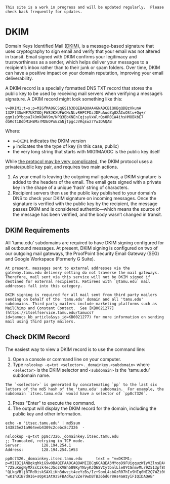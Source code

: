 ```admonish info
This site is a work in progress and will be updated regularly.  Please check back frequently for updates.
```

# DKIM

Domain Keys Identified Mail ([DKIM](https://dkim.org/)), is a message-based signature that uses cryptography to sign email and verify that your email was not altered in transit.  Email signed with DKIM confirms your legitimacy and trustworthiness as a sender, which helps deliver your messages to a recipient’s inbox rather than to their junk or spam folders. Over time, DKIM can have a positive impact on your domain reputation, improving your email deliverability.

A DKIM record is a specially formatted DNS TXT record that stores the public key to be used by receiving mail servers when verifying a message’s signature. A DKIM record might look something like this:

```shell
v=DKIM1;t=s;p=MIGfMA0GCSqGSIb3DQEBAQUAA4GNADCBiQKBgQDBzXkunA
132Pf3SwHF7UKTODjFW8JKXUFWCHcNLvRHPCFDzJDPuAuoZq0XAIoOStu+Qq+/
ggm1zDYbgsaIkOmkBWV9m/NPQ3BbXNEnCqjsyVxWlrQs0R01W4ihsHM8BkbE7
dGRot1DdDM1HBMxrMDEOPuEZaNjtpgcJVRqswz7YwIDAQAB
```

Where:

- `v=DKIM1` indicates the DKIM version
- `p` indicates the the type of key (in this case, public)
- the very long string that starts with MIGfMA0GC is the public key itself

While [the protocol may be very complicated](https://dkim.org/), the DKIM protocol uses a private/public key pair, and requires two main actions.

1) As your email is leaving the outgoing mail gateway, a DKIM signature is added to the headers of the email. The email gets signed with a private key in the shape of a unique ‘hash’ string of characters.
2) Recipient servers then use the public key published to your domain’s DNS to check your DKIM signature on incoming messages. Once the signature is verified with the public key by the recipient, the message passes DKIM and is considered authentic—which means the source of the message has been verified, and the body wasn’t changed in transit.

## DKIM Requirements

All 'tamu.edu' subdomains are required to have DKIM signing configured for all outbound messages.  At present, DKIM signing is configured on two of our outgoing mail gateways, the ProofPoint Security Email Gateway (SEG) and Google Workspace (Formerly G Suite).

```admonish warning
At present, messages sent to external addresses via the gateway.tamu.edu delivery setting do not traverse the mail gateways. Therefore, mail sent via this service will not be DKIM signed if destined for external recipients. Retirees with `@tamu.edu` mail addresses fall into this category.
```

```admonish info
DKIM signing is required for all mail sent from third party mailers sending on behalf of the 'tamu.edu' domain and all 'tamu.edu' subdomains. Third party mailers include marketing platforms such as MailChimp and Constant Contact.  See [KB0021277](https://itselfservice.tamu.edu/tamucs?id=tamucs_kb_article&sys_id=KB0021277) for more information on sending mail using third party mailers.
```

## Check DKIM Record

The easiest way to view a DKIM record is to use the command line:

1) Open a console or command line on your computer.
2) Type `nslookup -q=txt <selector>._domainkey.<subdomain>` where `<selector>` is the DKIM selector and `<subdomain>` is the 'tamu.edu' subdomain name.

```admonish info
The `<selector>` is generated by concatenating `pp` to the last six letters of the md5 hash of the 'tamu.edu' subdomain.  For example, the subdomain `itsec.tamu.edu` would have a selector of `pp8c7326`.
```

3) Press "Enter" to execute the command.
4) The output will display the DKIM record for the domain, including the public key and other information.

```shell
echo -n 'itsec.tamu.edu' | md5sum
143825e21a964eeb4309c2cebc8c7326  -

nslookup -q=txt pp8c7326._domainkey.itsec.tamu.edu
;; Truncated, retrying in TCP mode.
Server:         128.194.254.1
Address:        128.194.254.1#53

pp8c7326._domainkey.itsec.tamu.edu      text = "v=DKIM1; p=MIIBIjANBgkqhkiG9w0BAQEFAAOCAQ8AMIIBCgKCAQEA3MYooD9FUigquzWIyVZlnsDAV5Ma" "72SuKngNyMXssCzk4ecJSozKVBh589KyYNvyKJQ6SVCytbnlLle0YCGnmvMLr9Z513pf80HfXA0GBqPbmBAvoI+hr3LjCSgmo3jhzb69Bt45YjXNnMNGcP6sL2Ybxt2F" "QLkqVBlj8TRd0iskSAXLiKn3dwzjt4eeYzBs/Iz+9omL4sbGzR07hIx9HIq0NI2Q7WZi0HuDDyYtbNFKlMjlBjfpkKrnQxUkUW6Fq5l9zf1yBrSpTXfvHT/8AGzYO3U/" "wK1hUIB7d9I6+s0pK1At9zSFBAdXw/2Ze79wDBTBZ6bdGr8Hs4aWzyiFIQIDAQAB"
```
